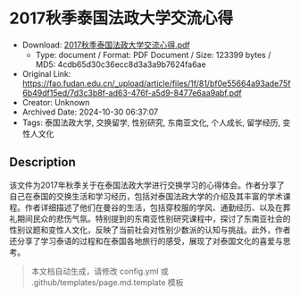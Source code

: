 # 2017秋季泰国法政大学交流心得

- Download: [2017秋季泰国法政大学交流心得.pdf](2017秋季泰国法政大学交流心得.pdf)
    - Type: document / Format: PDF Document / Size: 123399 bytes / MD5: 4cdb65d30c36ecc8d3a3a9b7624fa6ae
- Original Link: https://fao.fudan.edu.cn/_upload/article/files/1f/81/bf0e55664a93ade75f6b49df15ed/7d3c3b8f-ad63-476f-a5d9-8477e6aa9abf.pdf
- Creator: Unknown
- Archived Date: 2024-10-30 06:37:07
- Tags: 泰国法政大学, 交换留学, 性别研究, 东南亚文化, 个人成长, 留学经历, 变性人文化

## Description

该文件为2017年秋季关于在泰国法政大学进行交换学习的心得体会。作者分享了自己在泰国的交换生活和学习经历，包括对泰国法政大学的介绍及其丰富的学术课程。作者详细描述了他们在曼谷的生活，包括穿校服的学风、通勤经历、以及在葬礼期间民众的悲伤气氛。特别提到的东南亚性别研究课程中，探讨了东南亚社会的性别议题和变性人文化，反映了当前社会对性别少数派的认知与挑战。此外，作者还分享了学习泰语的过程和在泰国各地旅行的感受，展现了对泰国文化的喜爱与思考。

> 本文档自动生成，请修改 config.yml 或 .github/templates/page.md.template 模板
